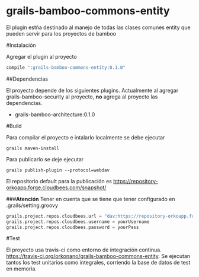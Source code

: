 grails-bamboo-commons-entity
============================

El plugin estña destinado al manejo de todas las clases comunes entity que pueden servir para los proyectos de bamboo


#Instalación

Agregar el plugin al proyecto
```groovy
compile ":grails-bamboo-commons-entity:0.1.0"
```

##Dependencias

El proyecto depende de los siguientes plugins. Actualmente al agregar grails-bamboo-security al proyecto, **no** agrega al proyecto las dependencias.

- grails-bamboo-architecture:0.1.0

#Build

Para compilar el proyecto e intalarlo localmente se debe ejecutar

 ```grails
grails maven-install
```

Para publicarlo se deje ejecutar

```grails
grails publish-plugin --protocol=webdav
```

El repositorio default para la publicación es https://repository-orkoapp.forge.cloudbees.com/snapshot/

###**Atención**
Tener en cuenta que se tiene que tener configurado en .grails/setting.groovy
```groovy
grails.project.repos.cloudbees.url = "dav:https://repository-orkoapp.forge.cloudbees.com/snapshot/"
grails.project.repos.cloudbees.username = yourUsername
grails.project.repos.cloudbees.password = yourPass
```


#Test

El proyecto usa travis-ci como entorno de integración continua. https://travis-ci.org/orkonano/grails-bamboo-commons-entity.
Se ejecutan tantos los test unitarios como integrales, corriendo la base de datos de test en memoria.





